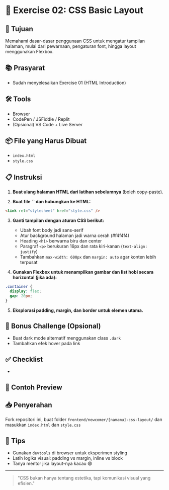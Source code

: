 # 🧪 Exercise 02: CSS Basic Layout

## 🎯 Tujuan

Memahami dasar-dasar penggunaan CSS untuk mengatur tampilan halaman, mulai dari pewarnaan, pengaturan font, hingga layout menggunakan Flexbox.

## 📚 Prasyarat

- Sudah menyelesaikan Exercise 01 (HTML Introduction)

## 🛠 Tools

- Browser
- CodePen / JSFiddle / Replit
- (Opsional) VS Code + Live Server

## 📦 File yang Harus Dibuat

- `index.html`
- `style.css`

## 📋 Instruksi

1. **Buat ulang halaman HTML dari latihan sebelumnya** (boleh copy-paste).

2. **Buat file **``** dan hubungkan ke HTML:**

```html
<link rel="stylesheet" href="style.css" />
```

3. **Ganti tampilan dengan aturan CSS berikut:**

   - Ubah font body jadi sans-serif
   - Atur background halaman jadi warna cerah (#f4f4f4)
   - Heading `<h1>` berwarna biru dan center
   - Paragraf `<p>` berukuran 16px dan rata kiri-kanan (`text-align: justify`)
   - Tambahkan `max-width: 600px` dan `margin: auto` agar konten lebih terpusat

4. **Gunakan Flexbox untuk menampilkan gambar dan list hobi secara horizontal (jika ada):**

```css
.container {
  display: flex;
  gap: 20px;
}
```

5. **Eksplorasi padding, margin, dan border untuk elemen utama.**

## 🧠 Bonus Challenge (Opsional)

- Buat dark mode alternatif menggunakan class `.dark`
- Tambahkan efek hover pada link

## ✅ Checklist

-

## 📌 Contoh Preview



## 📥 Penyerahan

Fork repositori ini, buat folder `frontend/newcomer/[namamu]-css-layout/` dan masukkan `index.html` dan `style.css`

## 🙋 Tips

- Gunakan `devtools` di browser untuk eksperimen styling
- Latih logika visual: padding vs margin, inline vs block
- Tanya mentor jika layout-nya kacau 😄

---

> "CSS bukan hanya tentang estetika, tapi komunikasi visual yang efisien."

